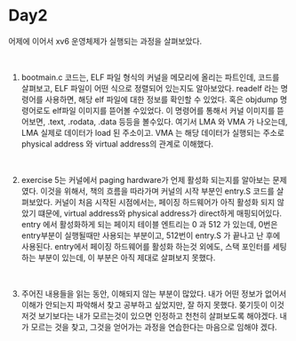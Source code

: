 # Day2  
어제에 이어서 xv6 운영체제가 실행되는 과정을 살펴보았다. 

<br>

1. bootmain.c 코드는, ELF 파일 형식의 커널을 메모리에 올리는 파트인데, 코드를 살펴보고, ELF 파일이 어떤 식으로 정렬되어 있는지도 알아보았다. readelf 라는 명령어를 사용하면, 해당 elf 파일에 대한 정보를 확인할 수 있었다. 혹은 objdump 명령어로도 elf파일 이미지를 뜯어볼 수있었다. 이 명령어를 통해서 커널 이미지를 뜯어보면, .text, .rodata, .data 등등을 볼수있다. 여기서 LMA 와 VMA 가 나오는데, LMA 실제로 데이터가 load 된 주소이고. VMA 는 해당 데이터가 실행되는 주소로 physical address 와 virtual address의 관계로 이해했다. 
<br>

2. exercise 5는 커널에서 paging hardware가 언제 활성화 되는지를 알아보는 문제였다. 이것을 위해서, 책의 흐름을 따라가며 커널의 시작 부분인 entry.S 코드를 살펴보았다. 커널이 처음 시작된 시점에서는, 페이징 하드웨어가 아직 활성화 되지 않았기 떄문에, virtual address와 physical address가 direct하게 매핑되어있다. entry 에서 활성화하게 되는 페이지 테이블 엔트리는 0 과 512 가 있는데, 0번은 entry부분이 실행될때만 사용되는 부분이고, 512번이 entry.S 가 끝나고 난 후에 사용된다. entry에서 페이징 하드웨어를 활성화 하는것 외에도, 스택 포인터를 세팅하는 부분이 있는데, 이 부분은 아직 제대로 살펴보지 못했다. 
<br>

3. 주어진 내용들을 읽는 동안, 이해되지 않는 부분이 많았다. 내가 어떤 정보가 없어서 이해가 안되는지 파악해서 찾고 공부하고 싶었지만, 잘 하지 못했다. 쫒기듯이 이것 저것 보기보다는 내가 모르는것이 있으면 인정하고 천천히 살펴보도록 해야겠다. 내가 모르는 것을 찾고, 그것을 얻어가는 과정을 연습한다는 마음으로 임해야 겠다. 
